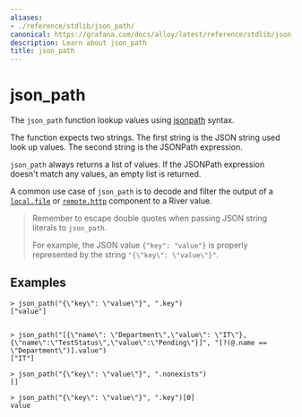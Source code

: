 ```yaml
---
aliases:
- ./reference/stdlib/json_path/
canonical: https://grafana.com/docs/alloy/latest/reference/stdlib/json_path/
description: Learn about json_path
title: json_path
---
```


# json_path

The `json_path` function lookup values using [jsonpath][] syntax.

The function expects two strings. The first string is the JSON string used look up values. The second string is the JSONPath expression.

`json_path` always returns a list of values. If the JSONPath expression doesn't match any values, an empty list is returned.

A common use case of `json_path` is to decode and filter the output of a [`local.file`][] or [`remote.http`][] component to a River value.

> Remember to escape double quotes when passing JSON string literals to `json_path`.
>
> For example, the JSON value `{"key": "value"}` is properly represented by the string `"{\"key\": \"value\"}"`.

## Examples

```
> json_path("{\"key\": \"value\"}", ".key")
["value"]


> json_path("[{\"name\": \"Department\",\"value\": \"IT\"},{\"name\":\"TestStatus\",\"value\":\"Pending\"}]", "[?(@.name == \"Department\")].value")
["IT"]

> json_path("{\"key\": \"value\"}", ".nonexists")
[]

> json_path("{\"key\": \"value\"}", ".key")[0]
value

```

[jsonpath]: https://goessner.net/articles/JsonPath/
[`local.file`]: ../../components/local.file/
[`remote.http`]: ../../components/remote.http/

